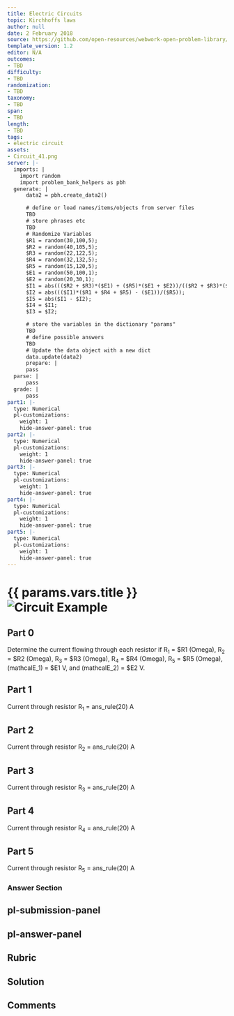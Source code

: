 ```yaml
---
title: Electric Circuits
topic: Kirchhoffs laws
author: null
date: 2 February 2018
source: https://github.com/open-resources/webwork-open-problem-library/tree/master/Contrib/BrockPhysics/College_Physics_Urone/21.Circuits_and_DC_Instruments/21-03.Kirchhoffs_Rules/21-03-015.pg
template_version: 1.2
editor: N/A
outcomes:
- TBD
difficulty:
- TBD
randomization:
- TBD
taxonomy:
- TBD
span:
- TBD
length:
- TBD
tags:
- electric circuit
assets:
- Circuit_41.png
server: |-
  imports: |
    import random
    import problem_bank_helpers as pbh
  generate: |
      data2 = pbh.create_data2()

      # define or load names/items/objects from server files
      TBD
      # store phrases etc
      TBD
      # Randomize Variables
      $R1 = random(30,100,5);
      $R2 = random(40,105,5);
      $R3 = random(22,122,5);
      $R4 = random(32,132,5);
      $R5 = random(15,120,5);
      $E1 = random(50,100,1);
      $E2 = random(20,30,1);
      $I1 = abs((($R2 + $R3)*($E1) + ($R5)*($E1 + $E2))/(($R2 + $R3)*($R1 + $R4 + $R5) + ($R5)*($R1 + $R4)));
      $I2 = abs((($I1)*($R1 + $R4 + $R5) - ($E1))/($R5));
      $I5 = abs($I1 - $I2);
      $I4 = $I1;
      $I3 = $I2;

      # store the variables in the dictionary "params"
      TBD
      # define possible answers
      TBD
      # Update the data object with a new dict
      data.update(data2)
      prepare: |
      pass
  parse: |
      pass
  grade: |
      pass
part1: |-
  type: Numerical
  pl-customizations:
    weight: 1
    hide-answer-panel: true
part2: |-
  type: Numerical
  pl-customizations:
    weight: 1
    hide-answer-panel: true
part3: |-
  type: Numerical
  pl-customizations:
    weight: 1
    hide-answer-panel: true
part4: |-
  type: Numerical
  pl-customizations:
    weight: 1
    hide-answer-panel: true
part5: |-
  type: Numerical
  pl-customizations:
    weight: 1
    hide-answer-panel: true
---
```


# {{ params.vars.title }}![Circuit Example](Circuit_41.png)

## Part 0 
Determine the current flowing through each resistor if R<sub>1</sub> = $R1 (Omega), R<sub>2</sub> = $R2 (Omega), R<sub>3</sub> = $R3 (Omega), R<sub>4</sub> = $R4 (Omega), R<sub>5</sub> = $R5 (Omega), (mathcalE_1) = $E1 V, and (mathcalE_2) = $E2 V. 
## Part 1 
Current through resistor R<sub>1</sub> = ans_rule(20) A 
## Part 2 
Current through resistor R<sub>2</sub> = ans_rule(20) A 
## Part 3 
Current through resistor R<sub>3</sub> = ans_rule(20) A 
## Part 4 
Current through resistor R<sub>4</sub> = ans_rule(20) A 
## Part 5 
Current through resistor R<sub>5</sub> = ans_rule(20) A 


### Answer Section 


## pl-submission-panel 


## pl-answer-panel 


## Rubric 


## Solution 


## Comments 


